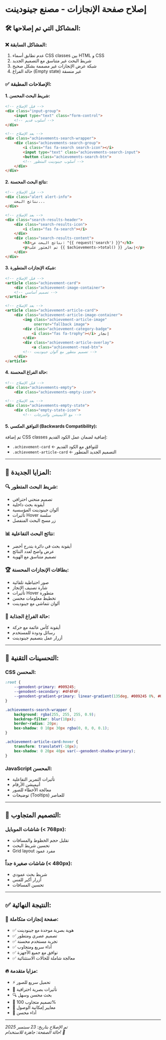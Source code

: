 # إصلاح صفحة الإنجازات - مصنع جينودينت

## 🛠️ **المشاكل التي تم إصلاحها:**

### ❌ **المشاكل السابقة:**
1. عدم تطابق أسماء CSS classes بين HTML و CSS
2. شريط البحث غير متناسق مع التصميم الجديد  
3. شبكة عرض الإنجازات غير مصممة بشكل صحيح
4. حالة الفراغ (Empty state) غير منسقة

### ✅ **الإصلاحات المطبقة:**

#### **1. شريط البحث المحسن:**
```html
<!-- قبل الإصلاح -->
<div class="input-group">
    <input type="text" class="form-control">
    <!-- أسلوب قديم -->
</div>

<!-- بعد الإصلاح -->
<div class="achievements-search-wrapper">
    <div class="achievements-search-group">
        <i class="fas fa-search search-icon"></i>
        <input type="text" class="achievements-search-input">
        <button class="achievements-search-btn">
        <!-- أسلوب جينودينت المتطور -->
    </div>
</div>
```

#### **2. نتائج البحث المحسنة:**
```html
<!-- قبل الإصلاح -->
<div class="alert alert-info">
    نتائج البحث...
</div>

<!-- بعد الإصلاح -->
<div class="search-results-header">
    <div class="search-results-icon">
        <i class="fas fa-search"></i>
    </div>
    <div class="search-results-content">
        <h3>نتائج البحث عن: "{{ request('search') }}"</h3>
        <p>تم العثور على {{ $achievements->total() }} إنجاز</p>
    </div>
</div>
```

#### **3. شبكة الإنجازات المتطورة:**
```html
<!-- قبل الإصلاح -->
<article class="achievement-card">
    <div class="achievement-image-container">
    <!-- تصميم أساسي -->
</article>

<!-- بعد الإصلاح -->
<article class="achievement-article-card">
    <div class="achievement-article-image-container">
        <img class="achievement-article-image" 
             onerror="fallback image">
        <div class="achievement-category-badge">
            <i class="fas fa-trophy"></i> إنجاز
        </div>
        <div class="achievement-article-overlay">
            <a class="achievement-read-btn">
        <!-- تصميم متطور مع ألوان جينودينت -->
    </div>
</article>
```

#### **4. حالة الفراغ المحسنة:**
```html
<!-- قبل الإصلاح -->
<div class="achievements-empty">
    <div class="achievements-empty-icon">

<!-- بعد الإصلاح -->
<div class="achievements-empty-state">
    <div class="empty-state-icon">
        <!-- مع الأنيميشن والتدرجات -->
```

#### **5. التوافق العكسي (Backwards Compatibility):**
تم إضافة CSS classes إضافية لضمان عمل الكود القديم:
- `.achievement-card` ← للتوافق مع الكود القديم
- `.achievement-article-card` ← التصميم الجديد المتطور

---

## 🎨 **المزايا الجديدة:**

### **🔍 شريط البحث المتطور:**
- تصميم منحني احترافي
- أيقونة بحث داخلية
- ألوان جينودينت المؤسسية
- تأثيرات Hover سلسة
- زر مسح البحث المنفصل

### **📊 نتائج البحث التفاعلية:**
- أيقونة بحث في دائرة بتدرج أخضر
- عرض واضح لعدد النتائج
- تصميم متناسق مع الهوية

### **🏆 بطاقات الإنجازات المحسنة:**
- صور احتياطية تلقائية
- شارة تصنيف الإنجاز
- تأثيرات Hover متطورة
- تخطيط معلومات محسن
- ألوان تتماشى مع جينودينت

### **🌟 حالة الفراغ الجذابة:**
- أيقونة كأس عائمة مع حركة
- رسائل ودودة للمستخدم
- أزرار عمل بتصميم جينودينت

---

## 🔧 **التحسينات التقنية:**

### **CSS المحسن:**
```css
:root {
    --genodent-primary: #009245;
    --genodent-secondary: #4F4F4F;
    --genodent-gradient-primary: linear-gradient(135deg, #009245 0%, #00b854 100%);
}

.achievements-search-wrapper {
    background: rgba(255, 255, 255, 0.9);
    backdrop-filter: blur(10px);
    border-radius: 20px;
    box-shadow: 0 10px 30px rgba(0, 0, 0, 0.1);
}

.achievement-article-card:hover {
    transform: translateY(-10px);
    box-shadow: 0 20px 40px var(--genodent-shadow-primary);
}
```

### **JavaScript المحسن:**
- تأثيرات التمرير التفاعلية
- أنيميشن الأرقام
- معالجة الأخطاء للصور
- توضيحات (Tooltips) للعناصر

---

## 📱 **التصميم المتجاوب:**

### **شاشات الموبايل (< 768px):**
- تقليل حجم الخطوط والمسافات
- تحسين شريط البحث
- Grid layout مفرد عمود

### **شاشات صغيرة جداً (< 480px):**
- شريط بحث عمودي
- أزرار أكبر للمس
- تحسين المسافات

---

## ✅ **النتيجة النهائية:**

### **🎯 صفحة إنجازات متكاملة:**
- ✅ هوية بصرية موحدة مع جينودينت
- ✅ تصميم عصري ومتطور
- ✅ تجربة مستخدم محسنة
- ✅ أداء سريع ومتجاوب
- ✅ توافق مع جميع الأجهزة
- ✅ معالجة شاملة للحالات الاستثنائية

### **🔥 مزايا متقدمة:**
- ⚡ تحميل سريع للصور
- 🎨 تأثيرات بصرية احترافية
- 🔍 بحث محسن وسهل
- 📱 تصميم متجاوب 100%
- 🎯 معايير إمكانية الوصول
- 🚀 أداء محسن

---

*تم الإصلاح بتاريخ: 23 سبتمبر 2025*  
*حالة الصفحة: جاهزة للاستخدام! 🎉*
